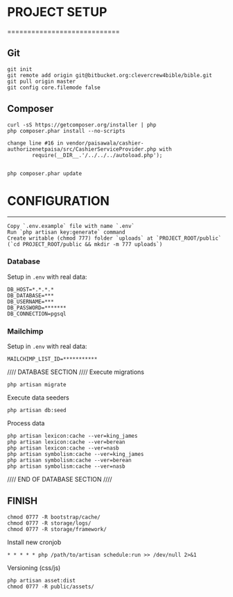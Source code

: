 # PROJECT SETUP
============================

## Git

~~~
git init
git remote add origin git@bitbucket.org:clevercrew4bible/bible.git
git pull origin master
git config core.filemode false
~~~

## Composer

~~~
curl -sS https://getcomposer.org/installer | php
php composer.phar install --no-scripts

~~~
~~~
change line #16 in vendor/paisawala/cashier-authorizenetpaisa/src/CashierServiceProvider.php with
        require(__DIR__.'/../../../autoload.php');
~~~
~~~

php composer.phar update
~~~


# CONFIGURATION
---------------

~~~
Copy `.env.example` file with name `.env`
Run `php artisan key:generate` command
Create writable (chmod 777) folder `uploads` at `PROJECT_ROOT/public` (`cd PROJECT_ROOT/public && mkdir -m 777 uploads`)
~~~

### Database

Setup in `.env` with real data:


```
DB_HOST=*.*.*.*
DB_DATABASE=***
DB_USERNAME=***
DB_PASSWORD=*******
DB_CONNECTION=pgsql

```

### Mailchimp

Setup in `.env` with real data:

```
MAILCHIMP_LIST_ID=***********

```
//// DATABASE SECTION ////
Execute migrations
~~~
php artisan migrate
~~~

Execute data seeders 
~~~
php artisan db:seed
~~~

Process data
~~~
php artisan lexicon:cache --ver=king_james
php artisan lexicon:cache --ver=berean
php artisan lexicon:cache --ver=nasb
php artisan symbolism:cache --ver=king_james
php artisan symbolism:cache --ver=berean
php artisan symbolism:cache --ver=nasb
~~~
//// END OF DATABASE SECTION ////

FINISH
----------------
~~~
chmod 0777 -R bootstrap/cache/
chmod 0777 -R storage/logs/
chmod 0777 -R storage/framework/
~~~

Install new cronjob
~~~
* * * * * php /path/to/artisan schedule:run >> /dev/null 2>&1
~~~

Versioning (css/js)
~~~
php artisan asset:dist
chmod 0777 -R public/assets/
~~~